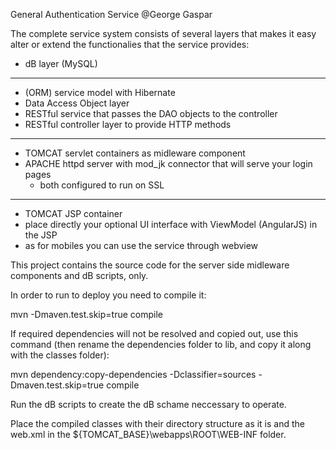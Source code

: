 General Authentication Service @George Gaspar

The complete service system consists of several layers that makes it easy alter or extend the functionalies that the service provides:

- dB layer (MySQL)
----
- (ORM) service model with Hibernate
- Data Access Object layer
- RESTful service that passes the DAO objects to the controller
- RESTful controller layer to provide HTTP methods
----
- TOMCAT servlet containers as midleware component
- APACHE httpd server with mod_jk connector that will serve your login pages
    - both configured to run on SSL
----
- TOMCAT JSP container 
- place directly your optional UI interface with ViewModel (AngularJS) in the JSP
- as for mobiles you can use the service through webview

This project contains the source code for the server side midleware components and dB scripts, only.

In order to run to deploy you need to compile it:

mvn -Dmaven.test.skip=true compile 

If required dependencies will not be resolved and copied out, use this command (then rename the dependencies folder to lib, and copy it along with the classes folder):

mvn dependency:copy-dependencies -Dclassifier=sources -Dmaven.test.skip=true compile

Run the dB scripts to create the dB schame neccessary to operate.

Place the compiled classes with their directory structure as it is and the web.xml in the ${TOMCAT_BASE}\webapps\ROOT\WEB-INF folder.